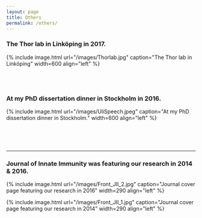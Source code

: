 ```yaml
---
layout: page
title: Others
permalink: /others/
---
```

### The Thor lab in Linköping in 2017.
{% include image.html url="/images/Thorlab.jpg" caption="The Thor lab in Linköping" width=600 align="left" %} <br><br><br><br> <!-- Add line break -->


### At my PhD dissertation dinner in Stockholm in 2016.
{% include image.html url="/images/UliSpeech.jpeg" caption="At my PhD dissertation dinner in Stockholm." width=600 align="left" %}
<br><br> <!-- Add line break -->


<br><br> <!-- Add line break -->

<hr> <!-- Horizontal line for visual separation -->

### Journal of Innate Immunity was featuring our research in 2014 & 2016.
{% include image.html url="/images/Front_JII_2.jpg" caption="Journal cover page featuring our research in 2016" width=290 align="left" %}

{% include image.html url="/images/Front_JII_1.jpg" caption="Journal cover page featuring our research in 2014" width=290 align="left" %} <br><br>





